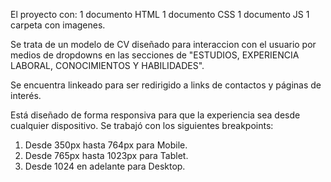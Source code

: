 El proyecto con:
1 documento HTML
1 documento CSS
1 documento JS
1 carpeta con imagenes.

Se trata de un modelo de CV diseñado para interaccion con el usuario por medios de dropdowns en las secciones de "ESTUDIOS, EXPERIENCIA LABORAL, CONOCIMIENTOS Y HABILIDADES".

Se encuentra linkeado para ser redirigido a links de contactos y páginas de interés.

Está diseñado de forma responsiva para que la experiencia sea desde cualquier dispositivo.
Se trabajó con los siguientes breakpoints:
1) Desde 350px hasta 764px para Mobile.
2) Desde 765px hasta 1023px para Tablet.
3) Desde 1024 en adelante para Desktop.